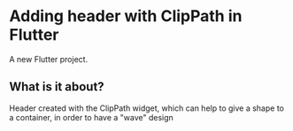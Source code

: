 # Adding header with ClipPath in Flutter

A new Flutter project.

## What is it about?

Header created with the ClipPath widget, which can help to give a shape to a container, in order to have a "wave" design
